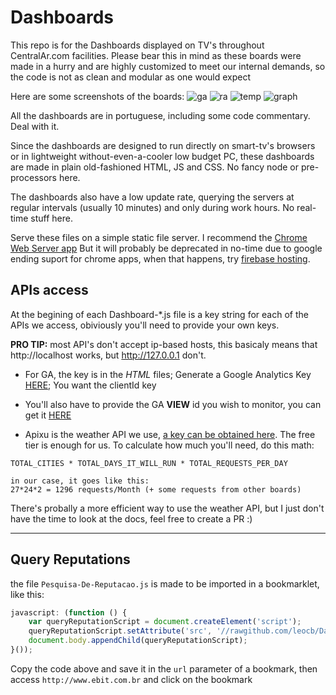 # Dashboards
This repo is for the Dashboards displayed on TV's throughout CentralAr.com facilities. Please bear this in mind as these boards were made in a hurry and are highly customized to meet our internal demands, so the code is not as clean and modular as one would expect

Here are some screenshots of the boards:
![ga](https://user-images.githubusercontent.com/8310271/33607094-f6bcc766-d9a6-11e7-8451-c7e53823a0b4.png)
![ra](https://user-images.githubusercontent.com/8310271/33607096-f70a76fa-d9a6-11e7-818f-7e6b1fb1eecf.png)
![temp](https://user-images.githubusercontent.com/8310271/33607097-f729d658-d9a6-11e7-85a2-b9a89c5d8b62.png)
![graph](https://user-images.githubusercontent.com/8310271/33607095-f6e60676-d9a6-11e7-9797-8c909f7615ba.png)


All the dashboards are in portuguese, including some code commentary. Deal with it.

Since the dashboards are designed to run directly on smart-tv's browsers or in lightweight without-even-a-cooler low budget PC, these dashboards are made in plain old-fashioned HTML, JS and CSS. No fancy node or pre-processors here.

The dashboards also have a low update rate, querying the servers at regular intervals (usually 10 minutes) and only during work hours. No real-time stuff here.

Serve these files on a simple static file server. I recommend the [Chrome Web Server app](https://chrome.google.com/webstore/detail/web-server-for-chrome/ofhbbkphhbklhfoeikjpcbhemlocgigb?hl=en) But it will probably be deprecated in no-time due to google ending suport for chrome apps, when that happens, try [firebase hosting](https://firebase.google.com/).

## APIs access

At the begining of each Dashboard-*.js file is a key string for each of the APIs we access, obiviously you'll need to provide your own keys.

**PRO TIP:** most API's don't accept ip-based hosts, this basicaly means that http://localhost works, but http://127.0.0.1 don't.

- For GA, the key is in the _HTML_ files; Generate a Google Analytics Key [HERE](https://console.developers.google.com/apis/credentials); You want the clientId key

- You'll also have to provide the GA **VIEW** id you wish to monitor, you can get it [HERE](https://ga-dev-tools.appspot.com/account-explorer/)

- Apixu is the weather API we use, [a key can be obtained here](https://www.apixu.com/). The free tier is enough for us. To calculate how much you'll need, do this math:
```
TOTAL_CITIES * TOTAL_DAYS_IT_WILL_RUN * TOTAL_REQUESTS_PER_DAY

in our case, it goes like this:
27*24*2 = 1296 requests/Month (+ some requests from other boards)
```
There's probally a more efficient way to use the weather API, but I just don't have the time to look at the docs, feel free to create a PR :)

---

## Query Reputations

the file `Pesquisa-De-Reputacao.js` is made to be imported in a bookmarklet, like this:

```js
javascript: (function () {
    var queryReputationScript = document.createElement('script');
    queryReputationScript.setAttribute('src', '//rawgithub.com/leocb/Dashboards-CentralAr/master/Pesquisa-De-Reputacao.js');
    document.body.appendChild(queryReputationScript);
}());
```

Copy the code above and save it in the `url` parameter of a bookmark, then access `http://www.ebit.com.br` and click on the bookmark